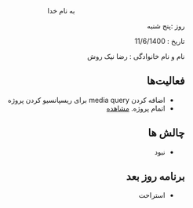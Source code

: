 
<div dir="rtl" align="center">
به نام خدا
</div>
<div dir="rtl" align="right">

روز :پنج شنبه

تاریخ : 11/6/1400

نام و نام خانوادگی   : رضا نیک روش

## فعالیت‌ها
* اضافه کردن media query برای ریسپانسیو کردن پروژه
* اتمام پروژه. [مشاهده](https://github.com/MARS-JSU/Internship1400-frontEnd-RezaNikRavesh/tree/Phase-2(React)/Wallpaper%20Land)
## چالش ها 
* نبود
## برنامه روز بعد
* استراحت
</div>